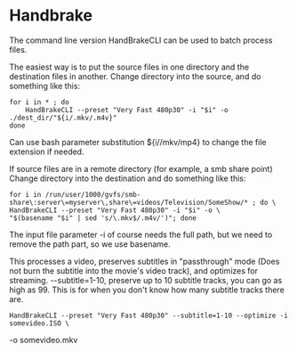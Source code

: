 # Handbrake

The command line version HandBrakeCLI can be used to batch process
files.

The easiest way is to put the source files in one directory and the
destination files in another. Change directory into the source, and do
something like this:

    for i in * ; do 
        HandBrakeCLI --preset "Very Fast 480p30" -i "$i" -o ./dest_dir/"${i/.mkv/.m4v}"
    done

Can use bash parameter substitution \${i//mkv/mp4} to change the file
extension if needed.

If source files are in a remote directory (for example, a smb share
point)  
Change directory into the destination and do something like this:

    for i in /run/user/1000/gvfs/smb-share\:server\=myserver\,share\=videos/Television/SomeShow/* ; do \
    HandBrakeCLI --preset "Very Fast 480p30" -i "$i" -o \
    "$(basename "$i" | sed 's/\.mkv$/.m4v/')"; done

The input file parameter -i of course needs the full path, but we need
to remove the path part, so we use basename.

This processes a video, preserves subtitles in "passthrough" mode (Does
not burn the subtitle into the movie's video track), and optimizes for
streaming. --subtitle=1-10, preserve up to 10 subtitle tracks, you can go
as high as 99. This is for when you don't know how many subtitle tracks there are.

    HandBrakeCLI --preset "Very Fast 480p30" --subtitle=1-10 --optimize -i somevideo.ISO \
   -o somevideo.mkv
